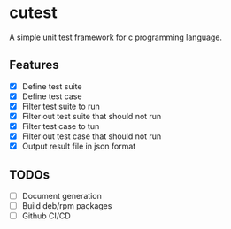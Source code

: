 # cutest
A simple unit test framework for c programming language.

## Features
- [x] Define test suite
- [x] Define test case
- [x] Filter test suite to run
- [x] Filter out test suite that should not run
- [x] Filter test case to tun
- [x] Filter out test case that should not run
- [x] Output result file in json format

## TODOs
- [ ] Document generation
- [ ] Build deb/rpm packages
- [ ] Github CI/CD